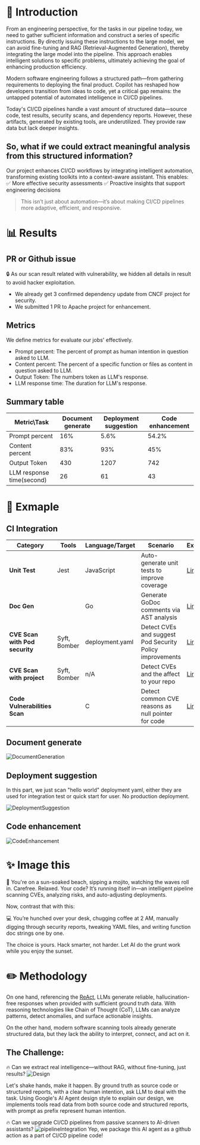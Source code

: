 # 👔 Introduction

From an engineering perspective, for the tasks in our pipeline today, we need to
gather sufficient information and construct a series of specific instructions.
By directly issuing these instructions to the large model, we can avoid
fine-tuning and RAG (Retrieval-Augmented Generation), thereby integrating the
large model into the pipeline. This approach enables intelligent solutions to
specific problems, ultimately achieving the goal of enhancing production
efficiency.

Modern software engineering follows a structured path—from gathering
requirements to deploying the final product. Copilot has reshaped how developers
transition from ideas to code, yet a critical gap remains: the untapped
potential of automated intelligence in CI/CD pipelines.

Today's CI/CD pipelines handle a vast amount of structured data—source code,
test results, security scans, and dependency reports. However, these artifacts,
generated by existing tools, are underutilized. They provide raw data but lack
deeper insights.

## So, what if we could extract meaningful analysis from this structured information?

Our project enhances CI/CD workflows by integrating intelligent automation,
transforming existing toolkits into a context-aware assistant. This enables: ✅
More effective security assessments ✅ Proactive insights that support
engineering decisions

> This isn’t just about automation—it’s about making CI/CD pipelines more
> adaptive, efficient, and responsive.

# 📊 Results

## PR or Github issue

🔒 As our scan result related with vulnerability, we hidden all details in
result to avoid hacker exploitation.

- We already get 3 confirmed dependency update from CNCF project for security.
- We submitted 1 PR to Apache project for enhancement.

## Metrics

We define metrics for evaluate our jobs' effectively.

- Prompt percent: The percent of prompt as human intention in question asked to
  LLM.
- Content percent: The percent of a specific function or files as content in
  question asked to LLM.
- Output Token: The numbers token as LLM's response.
- LLM response time: The duration for LLM's response.

## Summary table

| Metric\Task               | Document generate | Deployment suggestion | Code enhancement |
| ------------------------- | ----------------- | --------------------- | ---------------- |
| Prompt percent            | 16%               | 5.6%                  | 54.2%            |
| Content percent           | 83%               | 93%                   | 45%              |
| Output Token              | 430               | 1207                  | 742              |
| LLM response time(second) | 26                | 61                    | 43               |

# 👀 Exmaple

## CI Integration

| Category                       | Tools        | Language/Target | Scenario                                                 | Example                                                     |
| ------------------------------ | ------------ | --------------- | -------------------------------------------------------- | ----------------------------------------------------------- |
| **Unit Test**                  | Jest         | JavaScript      | Auto-generate unit tests to improve coverage             | [Link](./.github/workflows/ExampleJSunittestGenerate.yml)   |
| **Doc Gen**                    |              | Go              | Generate GoDoc comments via AST analysis                 | [Link](./.github/workflows/ExampleGODocGenerate.yml)        |
| **CVE Scan with Pod security** | Syft, Bomber | deployment.yaml | Detect CVEs and suggest Pod Security Policy improvements | [Link](./.github/workflows/ExampleCVEToDeployment.yml)      |
| **CVE Scan with project**      | Syft, Bomber | n/A             | Detect CVEs and the affect to your repo                  | [Link](./.github/workflows/YouOwnCVEDependency.yml)         |
| **Code Vulnerabilities Scan**  |              | C               | Detect common CVE reasons as null pointer for code       | [Link](./.github/workflows/ExampleCVulnerabilitiesscan.yml) |

## Document generate

![DocumentGeneration](./pictures/DocumentGeneration.png)

## Deployment suggestion

In this part, we just scan "hello world" deployment yaml, either they are used
for integration test or quick start for user. No production deployment.

![DeploymentSuggestion](./pictures/DeploymentSuggestion.png)

## Code enhancement

![CodeEnhancement](./pictures/CodeEnhancement.png)

# ✨ Image this

🌴 You're on a sun-soaked beach, sipping a mojito, watching the waves roll in.
Carefree. Relaxed. Your code? It’s running itself in—an intelligent pipeline
scanning CVEs, analyzing risks, and auto-adjusting deployments.

Now, contrast that with this:

💻 You’re hunched over your desk, chugging coffee at 2 AM, manually digging
through security reports, tweaking YAML files, and writing function doc strings
one by one.

The choice is yours. Hack smarter, not harder. Let AI do the grunt work while
you enjoy the sunset.

# ✏️ Methodology

On one hand, referencing the [ReAct](https://arxiv.org/abs/2210.03629), LLMs
generate reliable, hallucination-free responses when provided with sufficient
ground truth data. With reasoning technologies like Chain of Thought (CoT), LLMs
can analyze patterns, detect anomalies, and surface actionable insights.

On the other hand, modern software scanning tools already generate structured
data, but they lack the ability to interpret, connect, and act on it.

## The Challenge:

🔥 Can we extract real intelligence—without RAG, without fine-tuning, just
results? ![Design](./pictures/Design.png)

Let's shake hands, make it happen. By ground truth as source code or structured
reports, with a clear human intention, ask LLM to deal with the task. Using
Google's AI Agent design style to explain our design, we implements tools read
data from both source code and structured reports, with prompt as prefix
represent human intention.

🔥 Can we upgrade CI/CD pipelines from passive scanners to AI-driven assistants?
![pipelineIntegration](./pictures/pipelineIntegration.png) Yep, we package this
AI agent as a github action as a part of CI/CD pipeline code!
